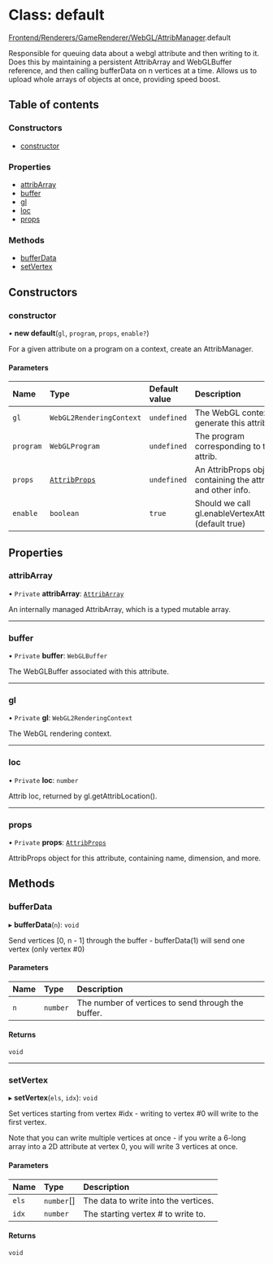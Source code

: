# Class: default

[Frontend/Renderers/GameRenderer/WebGL/AttribManager](../modules/Frontend_Renderers_GameRenderer_WebGL_AttribManager.md).default

Responsible for queuing data about a webgl attribute and then writing to it.
Does this by maintaining a persistent AttribArray and WebGLBuffer reference,
and then calling bufferData on n vertices at a time. Allows us to upload
whole arrays of objects at once, providing speed boost.

## Table of contents

### Constructors

- [constructor](Frontend_Renderers_GameRenderer_WebGL_AttribManager.default.md#constructor)

### Properties

- [attribArray](Frontend_Renderers_GameRenderer_WebGL_AttribManager.default.md#attribarray)
- [buffer](Frontend_Renderers_GameRenderer_WebGL_AttribManager.default.md#buffer)
- [gl](Frontend_Renderers_GameRenderer_WebGL_AttribManager.default.md#gl)
- [loc](Frontend_Renderers_GameRenderer_WebGL_AttribManager.default.md#loc)
- [props](Frontend_Renderers_GameRenderer_WebGL_AttribManager.default.md#props)

### Methods

- [bufferData](Frontend_Renderers_GameRenderer_WebGL_AttribManager.default.md#bufferdata)
- [setVertex](Frontend_Renderers_GameRenderer_WebGL_AttribManager.default.md#setvertex)

## Constructors

### constructor

• **new default**(`gl`, `program`, `props`, `enable?`)

For a given attribute on a program on a context, create an AttribManager.

#### Parameters

| Name      | Type                                                                                   | Default value | Description                                                       |
| :-------- | :------------------------------------------------------------------------------------- | :------------ | :---------------------------------------------------------------- |
| `gl`      | `WebGL2RenderingContext`                                                               | `undefined`   | The WebGL context to generate this attrib on.                     |
| `program` | `WebGLProgram`                                                                         | `undefined`   | The program corresponding to this attrib.                         |
| `props`   | [`AttribProps`](../modules/Frontend_Renderers_GameRenderer_EngineTypes.md#attribprops) | `undefined`   | An AttribProps object, containing the attrib name and other info. |
| `enable`  | `boolean`                                                                              | `true`        | Should we call gl.enableVertexAttribArray? (default true)         |

## Properties

### attribArray

• `Private` **attribArray**: [`AttribArray`](Frontend_Renderers_GameRenderer_WebGL_AttribArray.AttribArray.md)

An internally managed AttribArray, which is a typed mutable array.

---

### buffer

• `Private` **buffer**: `WebGLBuffer`

The WebGLBuffer associated with this attribute.

---

### gl

• `Private` **gl**: `WebGL2RenderingContext`

The WebGL rendering context.

---

### loc

• `Private` **loc**: `number`

Attrib loc, returned by gl.getAttribLocation().

---

### props

• `Private` **props**: [`AttribProps`](../modules/Frontend_Renderers_GameRenderer_EngineTypes.md#attribprops)

AttribProps object for this attribute, containing name, dimension, and more.

## Methods

### bufferData

▸ **bufferData**(`n`): `void`

Send vertices [0, n - 1] through the buffer - bufferData(1) will send one vertex (only vertex #0)

#### Parameters

| Name | Type     | Description                                        |
| :--- | :------- | :------------------------------------------------- |
| `n`  | `number` | The number of vertices to send through the buffer. |

#### Returns

`void`

---

### setVertex

▸ **setVertex**(`els`, `idx`): `void`

Set vertices starting from vertex #idx - writing to vertex #0 will write to the first vertex.

Note that you can write multiple vertices at once - if you write a 6-long array into a 2D
attribute at vertex 0, you will write 3 vertices at once.

#### Parameters

| Name  | Type       | Description                          |
| :---- | :--------- | :----------------------------------- |
| `els` | `number`[] | The data to write into the vertices. |
| `idx` | `number`   | The starting vertex # to write to.   |

#### Returns

`void`
